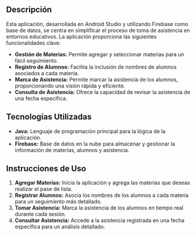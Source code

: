 ## Descripción
Esta aplicación, desarrollada en Android Studio y utilizando Firebase como base de datos, se centra en simplificar el proceso de toma de asistencia en entornos educativos. La aplicación proporciona las siguientes funcionalidades clave:
- **Gestión de Materias:** Permite agregar y seleccionar materias para un fácil seguimiento.
- **Registro de Alumnos:** Facilita la inclusión de nombres de alumnos asociados a cada materia.
- **Marca de Asistencia:** Permite marcar la asistencia de los alumnos, proporcionando una visión rápida y eficiente.
- **Consulta de Asistencia:** Ofrece la capacidad de revisar la asistencia de una fecha específica.

## Tecnologías Utilizadas
- **Java:** Lenguaje de programación principal para la lógica de la aplicación.
- **Firebase:** Base de datos en la nube para almacenar y gestionar la información de materias, alumnos y asistencia.

## Instrucciones de Uso
1. **Agregar Materias:** Inicia la aplicación y agrega las materias que deseas realizar el pase de lista.
2. **Registrar Alumnos:** Asocia los nombres de los alumnos a cada materia para un seguimiento más detallado.
3. **Tomar Asistencia:** Marca la asistencia de los alumnos en tiempo real durante cada sesión.
4. **Consultar Asistencia:** Accede a la asistencia registrada en una fecha específica para un análisis detallado.
